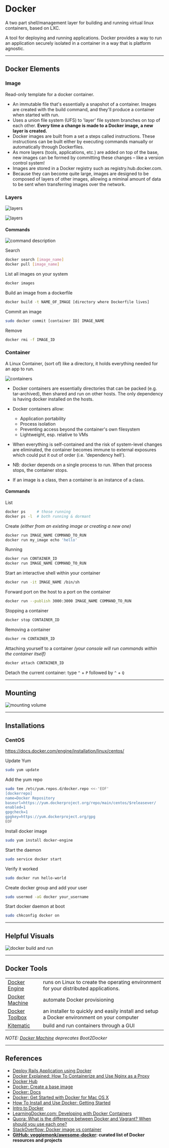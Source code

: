 # Docker

A two part shell/management layer for building and running virtual linux containers, based on LXC.

A tool for deploying and running applications. Docker provides a way to run an application securely isolated in a container in a way that is platform agnostic.

---

## Docker Elements

### Image

Read-only template for a docker container.

-   An immutable file that's essentially a snapshot of a container. Images are created with the build command, and they'll produce a container when started with run.
-   Uses a union file system (UFS) to 'layer' file system branches on top of each other. **Every time a change is made to a Docker image, a new layer is created.**
-   Docker images are built from a set a steps called instructions. These instructions can be built either by executing commands manually or automatically through Dockerfiles.
-   As more layers (tools, applications, etc.) are added on top of the base, new images can be formed by committing these changes – like a version control system!
-   Images are stored in a Docker registry such as registry.hub.docker.com.
-   Because they can become quite large, images are designed to be composed of layers of other images, allowing a miminal amount of data to be sent when transferring images over the network.

### Layers

![layers](https://nvisium.com/blog/2014/10/15/docker-cache-friend-or-foe/1QndWJyZ7y4Ke9tZw87-uU73nXdKYKuQjMD3XTv3M6PPSvEYL2mBvPHFEO49BLPdcclgFxhM7pDs1E5G39VmRo4vg189grZ-0lz3OkpxpEWjQcWQJ20ixTxu6PUyTo5RjQ)

![layers](http://www.cevo.com.au/wp-content/uploads/2015/07/Container1.png)

#### Commands

![command description](https://docs.docker.com/tutimg/container_explainer.png)

Search

```sh
docker search [image_name]
docker pull [image_name]
```

List all images on your system

```sh
docker images
```

Build an image from a dockerfile

```sh
docker build -t NAME_OF_IMAGE [directory where Dockerfile lives]
```

Commit an image

```sh
sudo docker commit [container ID] IMAGE_NAME
```

Remove

```sh
docker rmi -f IMAGE_ID
```

### Container

A Linux Container, (sort of) like a directory, it holds everything needed for an app to run.

![containers](https://m3xg3lob3p2dp7jl2yeyci13-wpengine.netdna-ssl.com/wp-content/uploads/2014/06/DockerizeImage2.png)

-   Docker containers are essentially directories that can be packed (e.g. tar-archived), then shared and run on other hosts. The only dependency is having docker installed on the hosts.

-   Docker containers allow:

    -   Application portability
    -   Process isolation
    -   Preventing access beyond the container's own filesystem
    -   Lightweight, esp. relative to VMs

-   When everything is self-contained and the risk of system-level changes are eliminated, the container becomes immune to external exposures which could put it out of order (i.e. 'dependency hell').

-   NB: docker depends on a single process to run. When that process stops, the container stops.

-   If an image is a class, then a container is an instance of a class.

#### Commands

List

```sh
docker ps     # those running
docker ps -l  # both running & dormant
```

Create *(either from an existing image or creating a new one)*

```sh
docker run IMAGE_NAME COMMAND_TO_RUN
docker run my_image echo 'hello'
```

Running

```sh
docker run CONTAINER_ID
docker run IMAGE_NAME COMMAND_TO_RUN
```

Start an interactive shell within your container

```sh
docker run -it IMAGE_NAME /bin/sh
```

Forward port on the host to a port on the container

```sh
docker run --publish 3000:3000 IMAGE_NAME COMMAND_TO_RUN
```

Stopping a container

```sh
docker stop CONTAINER_ID
```

Removing a container

```sh
docker rm CONTAINER_ID
```

Attaching yourself to a container *(your console will run commands within the container itself)*

```sh
docker attach CONTAINER_ID
```

Detach the current container: type `^` + `P` followed by `^` + `Q`

---

## Mounting

![mounting volume](https://s3.amazonaws.com/learningdocker/wordpress/developing-with-docker-containers/docker-volume-mount.png)

---

## Installations

### CentOS

<https://docs.docker.com/engine/installation/linux/centos/>

Update Yum

```sh
sudo yum update
```

Add the yum repo

```sh
sudo tee /etc/yum.repos.d/docker.repo <<-'EOF'
[dockerrepo]
name=Docker Repository
baseurl=https://yum.dockerproject.org/repo/main/centos/$releasever/
enabled=1
gpgcheck=1
gpgkey=https://yum.dockerproject.org/gpg
EOF
```

Install docker image

```sh
sudo yum install docker-engine
```

Start the daemon

```sh
sudo service docker start
```

Verify it worked

```sh
sudo docker run hello-world
```

Create docker group and add your user

```sh
sudo usermod -aG docker your_username
```

Start docker daemon at boot

```sh
sudo chkconfig docker on
```

---

## Helpful Visuals

![docker build and run](https://s3.amazonaws.com/learningdocker/wordpress/developing-with-docker-containers/dockerfile-build%2Brun.png)

---

## Docker Tools

|                                  |                                                                                            |
|----------------------------------|--------------------------------------------------------------------------------------------|
| [Docker Engine][docker engine]   | runs on Linux to create the operating environment for your distributed applications.       |
| [Docker Machine][docker machine] | automate Docker provisioning                                                               |
| [Docker Toolbox][toolbox]        | an installer to quickly and easily install and setup a Docker environment on your computer |
| [Kitematic][kitematic]           | build and run containers through a GUI                                                     |

*NOTE: [Docker Machine](https://docs.docker.com/machine) deprecates Boot2Docker*

---

## References

-   [Deploy Rails Application using Docker](http://steveltn.me/blog/2014/03/15/deploy-rails-applications-using-docker)
-   [Docker Explained: How To Containerize and Use Nginx as a Proxy](https://www.digitalocean.com/community/tutorials/docker-explained-how-to-containerize-and-use-nginx-as-a-proxy)
-   [Docker Hub][docker-hub]
-   [Docker: Create a base image](https://docs.docker.com/engine/userguide/eng-image/baseimages)
-   [Docker: Docs](https://docs.docker.com)
-   [Docker: Get Started with Docker for Mac OS X](https://docs.docker.com/mac/)
-   [How To Install and Use Docker: Getting Started](https://www.digitalocean.com/community/tutorials/how-to-install-and-use-docker-getting-started)
-   [Intro to Docker](http://jdlm.info/ds-docker-demo/#15)
-   [LearningDocker.com: Developing with Docker Containers](http://learningdocker.com/developing-with-docker-containers)
-   [Quora: What is the difference between Docker and Vagrant? When should you use each one?](https://www.quora.com/What-is-the-difference-between-Docker-and-Vagrant-When-should-you-use-each-one)
-   [StackOverflow: Docker image vs container](http://stackoverflow.com/questions/23735149/docker-image-vs-container)
-   **[GitHub: veggiemonk/awesome-docker](https://github.com/veggiemonk/awesome-docker): curated list of Docker resources and projects**

[docker engine]: "https://www.docker.com/products/docker-engine"
[docker machine]: "https://docs.docker.com/machine"
[docker-hub]: "https://hub.docker.com"
[kitematic]: "https://kitematic.com"
[toolbox]: "https://www.docker.com/products/docker-toolbox"

